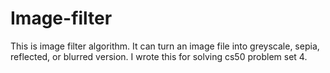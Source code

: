 # Image-filter
This is image filter algorithm. It can turn an image file into greyscale, sepia, reflected, or blurred version. I wrote this for solving cs50 problem set 4.
